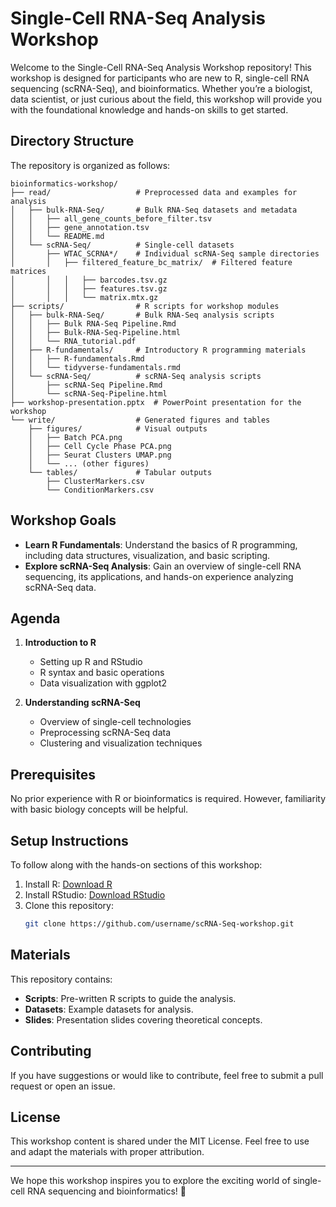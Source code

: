 # Single-Cell RNA-Seq Analysis Workshop

Welcome to the Single-Cell RNA-Seq Analysis Workshop repository! This workshop is designed for participants who are new to R, single-cell RNA sequencing (scRNA-Seq), and bioinformatics. Whether you’re a biologist, data scientist, or just curious about the field, this workshop will provide you with the foundational knowledge and hands-on skills to get started.

## Directory Structure
The repository is organized as follows:

```
bioinformatics-workshop/
├── read/                   # Preprocessed data and examples for analysis
│   ├── bulk-RNA-Seq/       # Bulk RNA-Seq datasets and metadata
│   │   ├── all_gene_counts_before_filter.tsv
│   │   ├── gene_annotation.tsv
│   │   └── README.md
│   └── scRNA-Seq/          # Single-cell datasets
│       ├── WTAC_SCRNA*/    # Individual scRNA-Seq sample directories
│       │   ├── filtered_feature_bc_matrix/  # Filtered feature matrices
│       │   │   ├── barcodes.tsv.gz
│       │   │   ├── features.tsv.gz
│       │   │   └── matrix.mtx.gz
├── scripts/                # R scripts for workshop modules
│   ├── bulk-RNA-Seq/       # Bulk RNA-Seq analysis scripts
│   │   ├── Bulk RNA-Seq Pipeline.Rmd
│   │   ├── Bulk-RNA-Seq-Pipeline.html
│   │   └── RNA_tutorial.pdf
│   ├── R-fundamentals/     # Introductory R programming materials
│   │   ├── R-fundamentals.Rmd
│   │   └── tidyverse-fundamentals.rmd
│   └── scRNA-Seq/          # scRNA-Seq analysis scripts
│       ├── scRNA-Seq Pipeline.Rmd
│       └── scRNA-Seq-Pipeline.html
├── workshop-presentation.pptx  # PowerPoint presentation for the workshop
└── write/                  # Generated figures and tables
    ├── figures/            # Visual outputs
    │   ├── Batch PCA.png
    │   ├── Cell Cycle Phase PCA.png
    │   ├── Seurat Clusters UMAP.png
    │   └── ... (other figures)
    └── tables/             # Tabular outputs
        ├── ClusterMarkers.csv
        └── ConditionMarkers.csv
```

## Workshop Goals
- **Learn R Fundamentals**: Understand the basics of R programming, including data structures, visualization, and basic scripting.
- **Explore scRNA-Seq Analysis**: Gain an overview of single-cell RNA sequencing, its applications, and hands-on experience analyzing scRNA-Seq data.

## Agenda
1. **Introduction to R**
   - Setting up R and RStudio
   - R syntax and basic operations
   - Data visualization with ggplot2

2. **Understanding scRNA-Seq**
   - Overview of single-cell technologies
   - Preprocessing scRNA-Seq data
   - Clustering and visualization techniques

## Prerequisites
No prior experience with R or bioinformatics is required. However, familiarity with basic biology concepts will be helpful.

## Setup Instructions
To follow along with the hands-on sections of this workshop:

1. Install R: [Download R](https://cran.r-project.org/)
2. Install RStudio: [Download RStudio](https://posit.co/products/open-source/rstudio/)
3. Clone this repository:
   ```bash
   git clone https://github.com/username/scRNA-Seq-workshop.git
   ```

## Materials
This repository contains:
- **Scripts**: Pre-written R scripts to guide the analysis.
- **Datasets**: Example datasets for analysis.
- **Slides**: Presentation slides covering theoretical concepts.

## Contributing
If you have suggestions or would like to contribute, feel free to submit a pull request or open an issue.

## License
This workshop content is shared under the MIT License. Feel free to use and adapt the materials with proper attribution.

---

We hope this workshop inspires you to explore the exciting world of single-cell RNA sequencing and bioinformatics! 🚀
